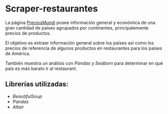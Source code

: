 # Scraper-restaurantes

La página [PreciosMundi](https://preciosmundi.com/) posee información general y económica de una gran cantidad de países agrupados por continentes, principalemente precios de productos. 

El objetivo es extraer información general sobre los países así como los precios de referencia de algunos productos en restaurantes para los países de América. 

También muestra un análisis con *Pandas* y *Seaborn* para determinar en qué país es más barato ir al restaurant.

## Librerías utilizadas:

- *BeautifulSoup*
- *Pandas*
- *Altair*
  
